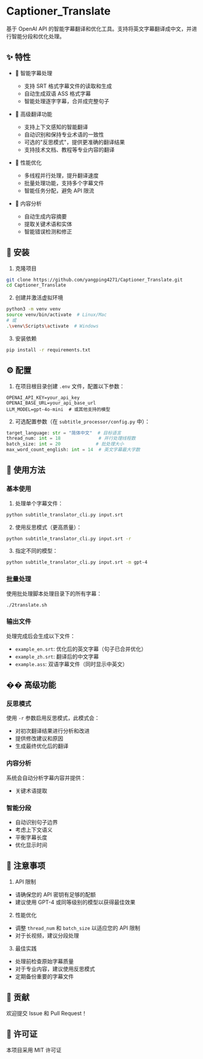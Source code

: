 # Captioner_Translate

基于 OpenAI API 的智能字幕翻译和优化工具。支持将英文字幕翻译成中文，并进行智能分段和优化处理。

## ✨ 特性

- 🎯 智能字幕处理
  - 支持 SRT 格式字幕文件的读取和生成
  - 自动生成双语 ASS 格式字幕
  - 智能处理逐字字幕，合并成完整句子
- 🔄 高级翻译功能

  - 支持上下文感知的智能翻译
  - 自动识别和保持专业术语的一致性
  - 可选的"反思模式"，提供更准确的翻译结果
  - 支持技术文档、教程等专业内容的翻译

- 🚀 性能优化

  - 多线程并行处理，提升翻译速度
  - 批量处理功能，支持多个字幕文件
  - 智能任务分配，避免 API 限流

- 📝 内容分析
  - 自动生成内容摘要
  - 提取关键术语和实体
  - 智能错误检测和修正

## 🚀 安装

1. 克隆项目

```bash
git clone https://github.com/yangping4271/Captioner_Translate.git
cd Captioner_Translate
```

2. 创建并激活虚拟环境

```bash
python3 -m venv venv
source venv/bin/activate  # Linux/Mac
# 或
.\venv\Scripts\activate  # Windows
```

3. 安装依赖

```bash
pip install -r requirements.txt
```

## ⚙️ 配置

1. 在项目根目录创建 `.env` 文件，配置以下参数：

```env
OPENAI_API_KEY=your_api_key
OPENAI_BASE_URL=your_api_base_url
LLM_MODEL=gpt-4o-mini  # 或其他支持的模型
```

2. 可选配置参数（在 `subtitle_processor/config.py` 中）：

```python
target_language: str = "简体中文"  # 目标语言
thread_num: int = 18              # 并行处理线程数
batch_size: int = 20             # 批处理大小
max_word_count_english: int = 14  # 英文字幕最大字数
```

## 📖 使用方法

### 基本使用

1. 处理单个字幕文件：

```bash
python subtitle_translator_cli.py input.srt
```

2. 使用反思模式（更高质量）：

```bash
python subtitle_translator_cli.py input.srt -r
```

3. 指定不同的模型：

```bash
python subtitle_translator_cli.py input.srt -m gpt-4
```

### 批量处理

使用批处理脚本处理目录下的所有字幕：

```bash
./2translate.sh
```

### 输出文件

处理完成后会生成以下文件：

- `example_en.srt`: 优化后的英文字幕（句子已合并优化）
- `example_zh.srt`: 翻译后的中文字幕
- `example.ass`: 双语字幕文件（同时显示中英文）

## �� 高级功能

### 反思模式

使用 `-r` 参数启用反思模式，此模式会：

- 对初次翻译结果进行分析和改进
- 提供修改建议和原因
- 生成最终优化后的翻译

### 内容分析

系统会自动分析字幕内容并提供：

- 关键术语提取

### 智能分段

- 自动识别句子边界
- 考虑上下文语义
- 平衡字幕长度
- 优化显示时间

## 📝 注意事项

1. API 限制

- 请确保您的 API 密钥有足够的配额
- 建议使用 GPT-4 或同等级别的模型以获得最佳效果

2. 性能优化

- 调整 `thread_num` 和 `batch_size` 以适应您的 API 限制
- 对于长视频，建议分段处理

3. 最佳实践

- 处理前检查原始字幕质量
- 对于专业内容，建议使用反思模式
- 定期备份重要的字幕文件

## 🤝 贡献

欢迎提交 Issue 和 Pull Request！

## 📝 许可证

本项目采用 MIT 许可证
